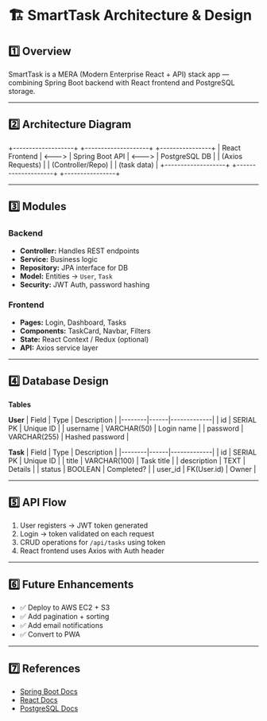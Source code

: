 # 🏗️ SmartTask Architecture & Design

## 1️⃣ Overview
SmartTask is a MERA (Modern Enterprise React + API) stack app — combining Spring Boot backend with React frontend and PostgreSQL storage.

---

## 2️⃣ Architecture Diagram

+-------------------+ +--------------------+ +----------------+
| React Frontend | <---> | Spring Boot API | <---> | PostgreSQL DB |
| (Axios Requests) | | (Controller/Repo) | | (task data) |
+-------------------+ +--------------------+ +----------------+


---

## 3️⃣ Modules

### Backend
- **Controller:** Handles REST endpoints  
- **Service:** Business logic  
- **Repository:** JPA interface for DB  
- **Model:** Entities → `User`, `Task`  
- **Security:** JWT Auth, password hashing  

### Frontend
- **Pages:** Login, Dashboard, Tasks  
- **Components:** TaskCard, Navbar, Filters  
- **State:** React Context / Redux (optional)  
- **API:** Axios service layer  

---

## 4️⃣ Database Design

**Tables**

**User**
| Field | Type | Description |
|--------|------|-------------|
| id | SERIAL PK | Unique ID |
| username | VARCHAR(50) | Login name |
| password | VARCHAR(255) | Hashed password |

**Task**
| Field | Type | Description |
|--------|------|-------------|
| id | SERIAL PK | Unique ID |
| title | VARCHAR(100) | Task title |
| description | TEXT | Details |
| status | BOOLEAN | Completed? |
| user_id | FK(User.id) | Owner |

---

## 5️⃣ API Flow

1. User registers → JWT token generated  
2. Login → token validated on each request  
3. CRUD operations for `/api/tasks` using token  
4. React frontend uses Axios with Auth header  

---

## 6️⃣ Future Enhancements
- ✅ Deploy to AWS EC2 + S3  
- ✅ Add pagination + sorting  
- ✅ Add email notifications  
- ✅ Convert to PWA  

---

## 7️⃣ References
- [Spring Boot Docs](https://spring.io/projects/spring-boot)
- [React Docs](https://react.dev)
- [PostgreSQL Docs](https://www.postgresql.org/docs/)
